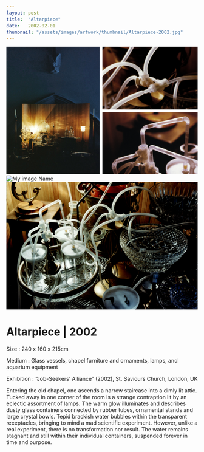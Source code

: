 ```yaml
---
layout: post
title:  "Altarpiece"
date:   2002-02-01
thumbnail: "/assets/images/artwork/thumbnail/Altarpiece-2002.jpg"
---
```


![My image Name](/assets/images/artwork/Altarpiece_01.jpg)
![My image Name](/assets/images/artwork/Altarpiece_02.jpg)
![My image Name](/assets/images/artwork/Altarpiece_03.jpg)

# Altarpiece | 2002

Size
: 240 x 160 x 215cm

Medium
: Glass vessels, chapel furniture and ornaments, lamps, and aquarium equipment

Exhibition
: “Job-Seekers’ Alliance” (2002), St. Saviours Church, London, UK
   
Entering the old chapel, one ascends a narrow staircase into a dimly lit attic.  Tucked away in one corner of the room is a strange contraption lit by an eclectic assortment of lamps.  The warm glow illuminates and describes dusty glass containers connected by rubber tubes, ornamental stands and large crystal bowls.  Tepid brackish water bubbles within the transparent receptacles, bringing to mind a mad scientific experiment.  However, unlike a real experiment, there is no transformation nor result.  The water remains stagnant and still within their individual containers, suspended forever in time and purpose.
